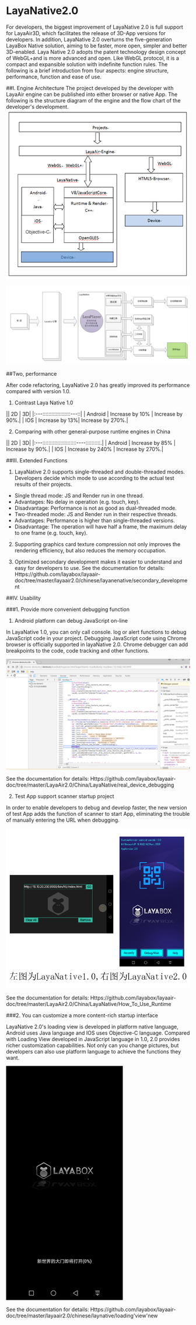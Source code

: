 # LayaNative2.0

For developers, the biggest improvement of LayaNative 2.0 is full support for LayaAir3D, which facilitates the release of 3D-App versions for developers. In addition, LayaNative 2.0 overturns the five-generation LayaBox Native solution, aiming to be faster, more open, simpler and better 3D-enabled. Laya Native 2.0 adopts the patent technology design concept of WebGL+and is more advanced and open. Like WebGL protocol, it is a compact and expansible solution with indefinite function rules. The following is a brief introduction from four aspects: engine structure, performance, function and ease of use.

##I. Engine Architecture
The project developed by the developer with LayaAir engine can be published into either browser or native App. The following is the structure diagram of the engine and the flow chart of the developer's development.
![图](img/1.jpg)

![图](img/2.png)

##Two, performance

After code refactoring, LayaNative 2.0 has greatly improved its performance compared with version 1.0.
1. Contrast Laya Native 1.0

|| 2D | 3D|
|:---:::::::::::::::::::---::|
| Android | Increase by 10% | Increase by 90%.|
| IOS | Increase by 13%| Increase by 270%.|

2. Comparing with other general-purpose runtime engines in China

|| 2D | 3D|
|:---:::::::::::::::::::::::----::::::::::.|
| Android | Increase by 85% | Increase by 90%.|
| IOS | Increase by 240% | Increase by 270%.|



##III. Extended Functions

1. LayaNative 2.0 supports single-threaded and double-threaded modes. Developers decide which mode to use according to the actual test results of their projects.

* Single thread mode: JS and Render run in one thread.
* Advantages: No delay in operation (e.g. touch, key).
* Disadvantage: Performance is not as good as dual-threaded mode.
* Two-threaded mode: JS and Render run in their respective threads.
* Advantages: Performance is higher than single-threaded versions.
* Disadvantage: The operation will have half a frame, the maximum delay to one frame (e.g. touch, key).

2. Supporting graphics card texture compression not only improves the rendering efficiency, but also reduces the memory occupation.

3. Optimized secondary development makes it easier to understand and easy for developers to use. See the documentation for details:
Https://github.com/layabox/layaair-doc/tree/master/layaair2.0/chinese/layanenative/secondary_development


##IV. Usability

###1. Provide more convenient debugging function

1) Android platform can debug JavaScript on-line

In LayaNative 1.0, you can only call console. log or alert functions to debug JavaScript code in your project. Debugging JavaScript code using Chrome browser is officially supported in layaNative 2.0. Chrome debugger can add breakpoints to the code, code tracking and other functions.

![图](img/debug_connected.png)

See the documentation for details:
Https://github.com/layabox/layaair-doc/tree/master/LayaAir2.0/China/LayaNative/real_device_debugging

2) Test App support scanner startup project

In order to enable developers to debug and develop faster, the new version of test App adds the function of scanner to start App, eliminating the trouble of manually entering the URL when debugging.

![图](img/app_debug_1_0.png)

See the documentation for details:
Https://github.com/layabox/layaair-doc/tree/master/LayaAir2.0/China/LayaNative/How_To_Use_Runtime



###2. You can customize a more content-rich startup interface

LayaNative 2.0's loading view is developed in platform native language, Android uses Java language and IOS uses Objective-C language. Compared with Loading View developed in JavaScript language in 1.0, 2.0 provides richer customization capabilities. Not only can you change pictures, but developers can also use platform language to achieve the functions they want.

![图](img/loadingview_2_0.png)

See the documentation for details:
Https://github.com/layabox/layaair-doc/tree/master/layaair2.0/chinese/laynative/loading'view'new